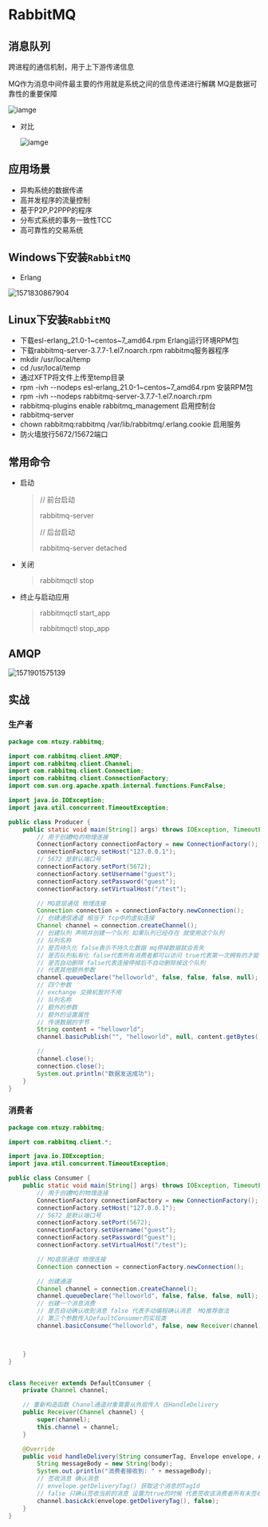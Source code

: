 # RabbitMQ
## 消息队列

跨进程的通信机制，用于上下游传递信息

MQ作为消息中间件最主要的作用就是系统之间的信息传递进行解耦 MQ是数据可靠性的重要保障

![iamge](https://github.com/IamZY/RabbitMQ/blob/master/images/1571821891745.png)

+ 对比

  ![iamge](https://github.com/IamZY/RabbitMQ/blob/master/images/1571829333737.png)

## 应用场景

+ 异构系统的数据传递
+ 高并发程序的流量控制
+ 基于P2P,P2PPP的程序
+ 分布式系统的事务一致性TCC
+ 高可靠性的交易系统

## Windows下安装`RabbitMQ`

+ Erlang

![1571830867904](https://github.com/IamZY/RabbitMQ/blob/master/images/1571830867904.png)

## Linux下安装`RabbitMQ`

+ 下载esl-erlang_21.0-1~centos~7_amd64.rpm
  Erlang运行环境RPM包
+ 下载rabbitmq-server-3.7.7-1.el7.noarch.rpm
  rabbitmq服务器程序
+ mkdir /usr/local/temp
+ cd /usr/local/temp
+ 通过XFTP将文件上传至temp目录
+ rpm -ivh --nodeps esl-erlang_21.0-1~centos~7_amd64.rpm
  安装RPM包
+ rpm -ivh --nodeps rabbitmq-server-3.7.7-1.el7.noarch.rpm
+ rabbitmq-plugins enable rabbitmq_management
  启用控制台
+ rabbitmq-server
+ chown rabbitmq:rabbitmq /var/lib/rabbitmq/.erlang.cookie
  启用服务
+ 防火墙放行5672/15672端口

## 常用命令

+ 启动

  > // 前台启动
  >
  > rabbitmq-server
  >
  > // 后台启动
  >
  > rabbitmq-server detached

+ 关闭

  > rabbitmqctl stop

+ 终止与启动应用

  >rabbitmqctl start_app
  >
  >rabbitmqctl stop_app

## AMQP

![1571901575139](https://github.com/IamZY/RabbitMQ/blob/master/images/1571901575139.png)

## 实战

### 生产者

```java
package com.ntuzy.rabbitmq;

import com.rabbitmq.client.AMQP;
import com.rabbitmq.client.Channel;
import com.rabbitmq.client.Connection;
import com.rabbitmq.client.ConnectionFactory;
import com.sun.org.apache.xpath.internal.functions.FuncFalse;

import java.io.IOException;
import java.util.concurrent.TimeoutException;

public class Producer {
    public static void main(String[] args) throws IOException, TimeoutException {
        // 用于创建MQ的物理连接
        ConnectionFactory connectionFactory = new ConnectionFactory();
        connectionFactory.setHost("127.0.0.1");
        // 5672 是默认端口号
        connectionFactory.setPort(5672);
        connectionFactory.setUsername("guest");
        connectionFactory.setPassword("guest");
        connectionFactory.setVirtualHost("/test");

        // MQ底层通信 物理连接
        Connection connection = connectionFactory.newConnection();
        // 创建通信通道 相当于 tcp中的虚拟连接
        Channel channel = connection.createChannel();
        // 创建队列 声明并创建一个队列 如果队列已经存在 就使用这个队列
        // 队列名称
        // 是否持久化 false表示不持久化数据 mq停掉数据就会丢失
        // 是否队列私有化 false代表所有消费者都可以访问 true代表第一次拥有的才能一直使用
        // 是否自动删除 false代表连接停掉后不自动删除掉这个队列
        // 代表其他额外参数
        channel.queueDeclare("helloworld", false, false, false, null);
        // 四个参数
        // exchange 交换机暂时不用
        // 队列名称
        // 额外的参数
        // 额外的设置属性
        // 传递数据的字节
        String content = "helloworld";
        channel.basicPublish("", "helloworld", null, content.getBytes());

        //
        channel.close();
        connection.close();
        System.out.println("数据发送成功");
    }
}

```

### 消费者

```java
package com.ntuzy.rabbitmq;

import com.rabbitmq.client.*;

import java.io.IOException;
import java.util.concurrent.TimeoutException;

public class Consumer {
    public static void main(String[] args) throws IOException, TimeoutException {
        // 用于创建MQ的物理连接
        ConnectionFactory connectionFactory = new ConnectionFactory();
        connectionFactory.setHost("127.0.0.1");
        // 5672 是默认端口号
        connectionFactory.setPort(5672);
        connectionFactory.setUsername("guest");
        connectionFactory.setPassword("guest");
        connectionFactory.setVirtualHost("/test");

        // MQ底层通信 物理连接
        Connection connection = connectionFactory.newConnection();

        // 创建通道
        Channel channel = connection.createChannel();
        channel.queueDeclare("helloworld", false, false, false, null);
        // 创建一个消息消费
        // 是否自动确认收到消息 false 代表手动编程确认消息  MQ推荐做法
        // 第三个参数传入DefaultConsumer的实现类
        channel.basicConsume("helloworld", false, new Receiver(channel));



    }
}


class Receiver extends DefaultConsumer {
    private Channel channel;

    // 重新构造函数 Chanel通道对象需要从外层传入 在HandleDelivery
    public Receiver(Channel channel) {
        super(channel);
        this.channel = channel;
    }

    @Override
    public void handleDelivery(String consumerTag, Envelope envelope, AMQP.BasicProperties properties, byte[] body) throws IOException {
        String messageBody = new String(body);
        System.out.println("消费者接收到: " + messageBody);
        // 签收消息 确认消息
        // envelope.getDeliveryTag() 获取这个消息的TagId
        // false 只确认签收当前的消息 设置为true的时候 代表签收该消费者所有未签收的消息
        channel.basicAck(envelope.getDeliveryTag(), false);
    }
}

```
























